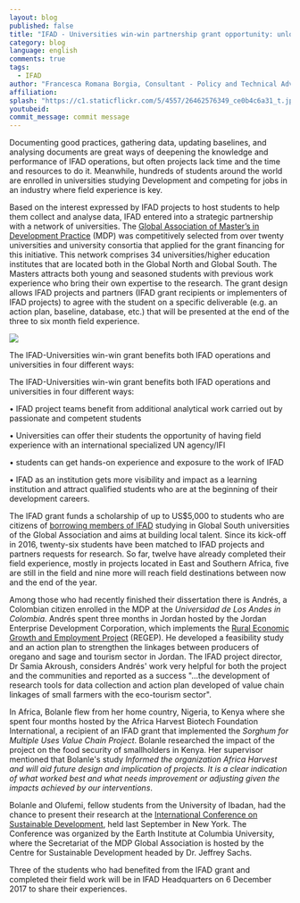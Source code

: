 ```yaml
---
layout: blog
published: false
title: "IFAD - Universities win-win partnership grant opportunity: unlocking the analytical potential of Master's students for better IFAD projects"
category: blog
language: english
comments: true
tags: 
  - IFAD
author: "Francesca Romana Borgia, Consultant - Policy and Technical Advisory Division, International Fund for Agricultural Development (IFAD)"
affiliation: 
splash: "https://c1.staticflickr.com/5/4557/26462576349_ce0b4c6a31_t.jpg"
youtubeid: 
commit_message: commit message
---
```

Documenting good practices, gathering data, updating baselines, and analysing documents are great ways of deepening the knowledge and performance of IFAD operations, but often projects lack time and the time and resources to do it. Meanwhile, hundreds of students around the world are enrolled in universities studying Development and competing for jobs in an industry where field experience is key. 




Based on the interest expressed by IFAD projects to host students to help them collect and analyse data, IFAD entered into a strategic partnership with a network of universities. The [Global Association of Master’s in Development Practice](http://mdpglobal.org/) (MDP) was competitively selected from over twenty universities and university consortia that applied for the grant financing for this initiative. This network comprises 34 universities/higher education institutes that are located both in the Global North and Global South. The Masters attracts both young and seasoned students with previous work experience who bring their own expertise to the research. The grant design allows IFAD projects and partners (IFAD grant recipients or implementers of IFAD projects) to agree with the student on a specific deliverable (e.g. an action plan, baseline, database, etc.) that will be presented at the end of the three to six month field experience. 





![](https://c1.staticflickr.com/5/4446/26462687969_e5961e797c_z.jpg)





The IFAD-Universities win-win grant benefits both IFAD operations and universities in four different ways:




The IFAD-Universities win-win grant benefits both IFAD operations and universities in four different ways:




•  IFAD project teams benefit from additional analytical work carried out by passionate and competent students





•  Universities can offer their students the opportunity of having field experience with an international specialized UN agency/IFI





•  students can get hands-on experience and exposure to the work of IFAD





•  IFAD as an institution gets more visibility and impact as a learning institution and attract qualified students who are at the beginning of their development careers. 





The IFAD grant funds a scholarship of up to US$5,000 to students who are citizens of [borrowing members of IFAD](https://www.ifad.org/who/governance/list/all) studying in Global South universities of the Global Association and aims at building local talent. Since its kick-off in 2016, twenty-six students have been matched to IFAD projects and partners requests for research. So far, twelve have already completed their field experience, mostly in projects located in East and Southern Africa, five are still in the field and nine more will reach field destinations between now and the end of the year.





Among those who had recently finished their dissertation there is Andrés, a Colombian citizen enrolled in the MDP at the *Universidad de Los Andes in Colombia*. Andrés spent three months in Jordan hosted by the Jordan Enterprise Development Corporation, which implements the [Rural Economic Growth and Employment Project](https://operations.ifad.org/web/ifad/operations/country/project/tags/jordan/1740/project_overview) (REGEP). He developed a feasibility study and an action plan to strengthen the linkages between producers of oregano and sage and tourism sector in Jordan. The IFAD project director, Dr Samia Akroush, considers Andrés' work very helpful for both the project and the communities and reported as a success "…the development of research tools for data collection and action plan developed of value chain linkages of small farmers with the eco-tourism sector". 




In Africa, Bolanle flew from her home country, Nigeria, to Kenya where she spent four months hosted by the Africa Harvest Biotech Foundation International, a recipient of an IFAD grant that implemented the *Sorghum for Multiple Uses Value Chain Project*. Bolanle researched the impact of the project on the food security of smallholders in Kenya. Her supervisor mentioned that Bolanle's study *Informed the organization Africa Harvest and will aid future design and implication of projects. It is a clear indication of what worked best and what needs improvement or adjusting given the impacts achieved by our interventions*.






Bolanle and Olufemi, fellow students from the University of Ibadan, had the chance to present their research at the [International Conference on Sustainable Development](http://ic-sd.org/), held last September in New York. The Conference was organized by the Earth Institute at Columbia University, where the Secretariat of the MDP Global Association is hosted by the Centre for Sustainable Development headed by Dr. Jeffrey Sachs.




Three of the students who had benefited from the IFAD grant and completed their field work will be in IFAD Headquarters on 6 December 2017 to share their experiences.
